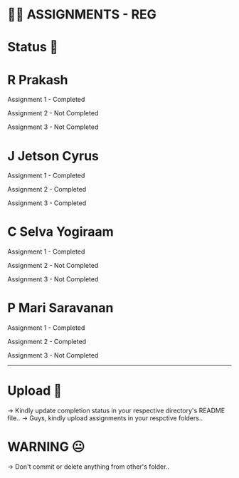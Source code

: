# 😶‍🌫️ ASSIGNMENTS - REG

# Status 📝

# R Prakash
Assignment 1 - Completed

Assignment 2 - Not Completed

Assignment 3 - Not Completed


# J Jetson Cyrus 
Assignment 1 - Completed

Assignment 2 - Completed

Assignment 3 - Completed

# C Selva Yogiraam
Assignment 1 - Completed

Assignment 2 - Not Completed

Assignment 3 - Not Completed

# P Mari Saravanan
Assignment 1 - Completed

Assignment 2 - Completed

Assignment 3 - Not Completed

<hr>

# Upload 📌
-> Kindly update completion status in your respective directory's README file..
-> Guys, kindly upload assignments in your respctive folders..

# WARNING 😐
-> Don't commit or delete anything from other's folder..
